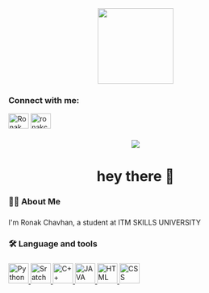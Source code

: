 <div align="center">
  <img height="150" src="https://avatars.githubusercontent.com/u/184059498?s=400&u=78db83b8cdba12a583415e921ea07e41b554db31&v=4" />
</div>

###

<h3 align="left">Connect with me:</h3>
<p align="left">
<a href="https://www.linkedin.com/in/ronak-chavhan-b3343a32b/" target="blank"><img align="center" src="https://raw.githubusercontent.com/rahuldkjain/github-profile-readme-generator/master/src/images/icons/Social/linked-in-alt.svg" alt="Ronak Chavhan" height="30" width="40" /></a>
<a href="https://www.instagram.com/ronakchavhan89/" target="blank"><img align="center" src="https://raw.githubusercontent.com/rahuldkjain/github-profile-readme-generator/master/src/images/icons/Social/instagram.svg" alt="ronakchavhan89" height="30" width="40" /></a>
</p>


###

<div align="center">
  <img src="https://visitor-badge.laobi.icu/badge?page_id=ronak-uh.ronak-uh"  />
</div>

###

<h1 align="center">hey there 👋</h1>

###

<h3 align="left">👩‍💻  About Me</h3>

###

<p align="left">I'm Ronak Chavhan, a student at ITM SKILLS UNIVERSITY <br>  </p>

###

<h3 align="left">🛠 Language and tools</h3>

###

<div align="left">
 <a href="https://en.wikipedia.org/wiki/Python_(programming_language)" target="blank"> <img src="https://upload.wikimedia.org/wikipedia/commons/thumb/c/c3/Python-logo-notext.svg/1869px-Python-logo-notext.svg.png" height="40" alt="Python logo"  />
<a href="https://en.wikipedia.org/wiki/Scratch_(programming_language)" target="blank">  <img src="https://yt3.googleusercontent.com/ytc/AIdro_lXlVT7nmWqvZSRFCgM4Fq-i1Kq9ATMxLqKqd8T4HtE4Q=s900-c-k-c0x00ffffff-no-rj" height="40" alt="Sratch logo" />
<a href="https://en.wikipedia.org/wiki/C%2B%2B" target="blank">  <img src="https://upload.wikimedia.org/wikipedia/commons/1/18/ISO_C%2B%2B_Logo.svg" height="40" alt="C++ Logo" />
<a href="https://en.wikipedia.org/wiki/Java_(programming_language)" target="blank"> <img src="https://upload.wikimedia.org/wikipedia/en/thumb/3/30/Java_programming_language_logo.svg/242px-Java_programming_language_logo.svg.png" height="40" alt="JAVA logo" />
<a href="https://en.wikipedia.org/wiki/HTML" target="blank"> <img src="https://upload.wikimedia.org/wikipedia/commons/thumb/6/61/HTML5_logo_and_wordmark.svg/330px-HTML5_logo_and_wordmark.svg.png" height="40" alt="HTML Logo" />
<a href="https://en.wikipedia.org/wiki/CSS" target="blank"> <img src="https://upload.wikimedia.org/wikipedia/commons/thumb/d/d5/CSS3_logo_and_wordmark.svg/726px-CSS3_logo_and_wordmark.svg.png" height="40" alt="CSS Logo" />


  
</div>

###



<!---
Ronak-uh/Ronak-uh is a ✨ special ✨ repository because its `README.md` (this file) appears on your GitHub profile.
You can click the Preview link to take a look at your changes.
--->
